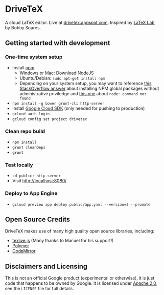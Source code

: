 # DriveTeX
A cloud LaTeX editor. Live at [drivetex.appspot.com](https://drivetex.appspot.com/). Inspired by [LaTeX Lab][1] by Bobby Soares.

[1]: https://code.google.com/p/latex-lab/

## Getting started with development

### One-time system setup

* Install [npm](https://docs.npmjs.com/getting-started/installing-node)
    * Windows or Mac: Download [NodeJS](https://nodejs.org/download/)
    * Ubuntu/Debian: `sudo apt-get install npm`
    * Depending on your system setup, you may want to reference [this StackOverflow answer](http://stackoverflow.com/a/21712034/587091) about installing NPM global packages without administrative priviledge and [this one](http://askubuntu.com/a/521571/129686) about `node: command not found`
* `npm install -g bower grunt-cli http-server`
* Install [Google Cloud SDK](https://cloud.google.com/sdk/) (only needed for pushing to production)
 * `gcloud auth login`
 * `gcloud config set project drivetex`

### Clean repo build

* `npm install`
* `grunt cleanDeps`
* `grunt`

### Test locally

* `cd public; http-server`
* Visit <http://localhost:8080/>

### Deploy to App Engine

* `gcloud preview app deploy public/app.yaml --version=3 --promote`


## Open Source Credits
DriveTeX makes use of many high quality open source libraries, including:

* [texlive.js](https://github.com/manuels/texlive.js) (Many thanks to Manuel for his support!)
* [Polymer](https://www.polymer-project.org/)
* [CodeMirror](https://codemirror.net/)


## Disclaimers and Licensing
This is not an official Google product (experimental or otherwise), it is just code that happens to
be owned by Google. It is licensed under
[Apache 2.0](http://www.apache.org/licenses/LICENSE-2.0.txt);
see the `LICENSE` file for full details.
